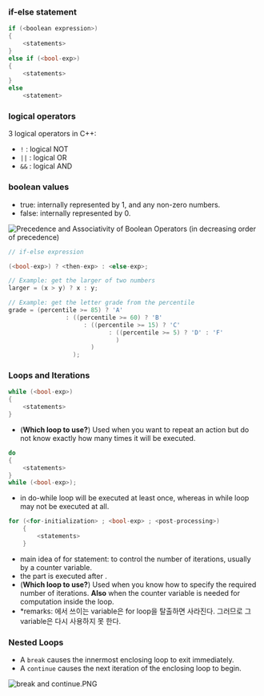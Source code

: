 ### if-else statement

```cpp
if (<boolean expression>)
{
	<statements>
}
else if (<bool-exp>)
{
	<statements>
}
else
	<statement>
```

### logical operators

3 logical operators in C++:

- `!` : logical NOT
- `||` : logical OR
- `&&` : logical AND

### boolean values

- true: internally represented by 1, and any non-zero numbers.
- false: internally represented by 0.

![Precedence and Associativity of Boolean Operators (in decreasing order of precedence)](https://s3-us-west-2.amazonaws.com/secure.notion-static.com/b26b303e-d78d-4e1b-841e-dede5c29ca42/precedence_and_associativity_2.png)

```cpp
// if-else expression

(<bool-exp>) ? <then-exp> : <else-exp>;
```

```cpp
// Example: get the larger of two numbers
larger = (x > y) ? x : y;

// Example: get the letter grade from the percentile
grade = (percentile >= 85) ? 'A'
				: ((percentile >= 60) ? 'B'
					 : ((percentile >= 15) ? 'C'
							: ((percentile >= 5) ? 'D' : 'F'
							  )
					   )
				  );
```

### Loops and Iterations

```cpp
while (<bool-exp>)
{
	<statements>
}
```

- (**Which loop to use?**) Used when you want to repeat an action but do not know exactly how many times it will be executed.

```cpp
do
{
	<statements>
}
while (<bool-exp>);
```

- <statements> in do-while loop will be executed at least once, whereas <statements> in while loop may not be executed at all.

```cpp
for (<for-initialization> ; <bool-exp> ; <post-processing>)
	{
		<statements>
	}
```

- main idea of for statement: to control the number of iterations, usually by a counter variable.
- the <post-processing> part is executed after <statements>.
- (**Which loop to use?**) Used when you know how to specify the required number of iterations. **Also** when the counter variable is needed for computation inside the loop.
- *remarks: <for-initialization>에서 쓰이는 variable은 for loop을 탈출하면 사라진다. 그러므로 그 variable은 다시 사용하지 못 한다.

### Nested Loops

- A `break` causes the innermost enclosing loop to exit immediately.
- A `continue` causes the next iteration of the enclosing loop to begin.

![break and continue.PNG](https://s3-us-west-2.amazonaws.com/secure.notion-static.com/32636e00-6036-4d0e-b272-f4b916cf16de/break_and_continue.png)
